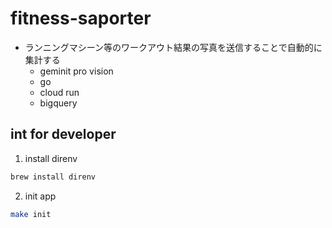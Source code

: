# fitness-saporter

- ランニングマシーン等のワークアウト結果の写真を送信することで自動的に集計する
  - geminit pro vision
  - go
  - cloud run
  - bigquery

## int for developer

1. install direnv

```bash
brew install direnv
```

2. init app

```bash
make init
```
